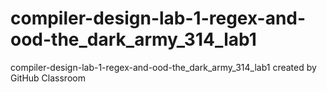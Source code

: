 # compiler-design-lab-1-regex-and-ood-the_dark_army_314_lab1
compiler-design-lab-1-regex-and-ood-the_dark_army_314_lab1 created by GitHub Classroom
